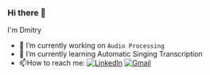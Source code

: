 ### Hi there 👋
I'm Dmitry
- 🔭 I’m currently working on `Audio Processing`
- 🌱 I’m currently learning Automatic Singing Transcription
- :mailbox:How to reach me: [![LinkedIn](https://img.shields.io/badge/linkedin-%230077B5.svg?style=for-the-badge&logo=linkedin&logoColor=white)](https://www.linkedin.com/in/dmitry-suzdaltsev)
[![Gmail](https://img.shields.io/badge/Gmail-D14836?style=for-the-badge&logo=gmail&logoColor=white)](mailto:d.suzdaltsev@gmail.com)



<!--
[![Gmail Badge](https://img.shields.io/badge/d.suzdaltsev@gmail.com-c14438?style=flat-square&logo=Gmail&logoColor=white&link=mailto:d.suzdaltsev@gmail.com)](mailto:d.suzdaltsev@gmail.com) 


<!--
**DmitrySuzdaltsev/DmitrySuzdaltsev** is a ✨ _special_ ✨ repository because its `README.md` (this file) appears on your GitHub profile.

Here are some ideas to get you started:

- 🔭 I’m currently working on Audio Processing
- 🌱 I’m currently learning ...
- 👯 I’m looking to collaborate on ...
- 🤔 I’m looking for help with ...
- 💬 Ask me about ...
- 📫 How to reach me: ...
- 😄 Pronouns: ...
- ⚡ Fun fact: ...
-->

